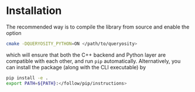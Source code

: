 # Installation

The recommended way is to compile the library from source and enable the option

```sh
cmake -DQUERYOSITY_PYTHON=ON </path/to/queryosity>
```

which will ensure that both the C++ backend and Python layer are compatible with each other, and run `pip` automatically. Alternatively, you can install the package (along with the CLI executable) by

```sh
pip install -e .
export PATH=${PATH}:</follow/pip/instructions>
```
